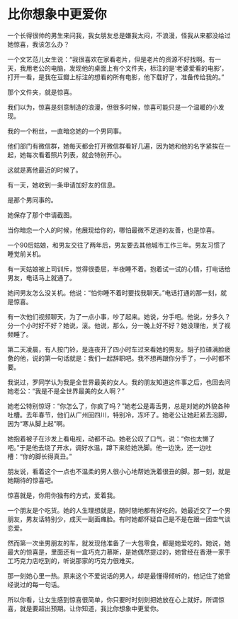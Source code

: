 # 比你想象中更爱你

一个长得很帅的男生来问我，我女朋友总是嫌我太闷，不浪漫，怪我从来都没给过她惊喜，我该怎么办？ 

一个文艺范儿女生说：“我很喜欢在家看老片，但是老片的资源不好找啊。有一天，我用老公的电脑，发现他的桌面上有个文件夹，标注的是‘老婆爱看的电影’，打开一看，是我在豆瓣上标注的想看的所有电影，他下载好了，准备传给我的。” 

那个文件夹，就是惊喜。 

我们以为，惊喜是刻意制造的浪漫，但很多时候，惊喜可能只是一个温暖的小发现。 

我的一个粉丝，一直暗恋她的一个男同事。 

他们部门有微信群，她每天都会打开微信群看好几遍，因为她和他的名字紧挨在一起，她每次看着照片列表，就会特别开心。 

这就是离他最近的时候了。 

有一天，她收到一条申请加好友的信息。 

是那个男同事的。 

她保存了那个申请截图。 

当你暗恋一个人的时候，他展现给你的，哪怕最微不足道的友善，也是惊喜。 

一个90后姑娘，和男友交往了两年后，男友要去其他城市工作三年。男友习惯了睡觉前关机。 

有一天姑娘被上司训斥，觉得很委屈，半夜睡不着。抱着试一试的心情，打电话给男友，电话马上就通了。 

她问男友怎么没关机。他说：“怕你睡不着时要找我聊天。”电话打通的那一刻，就是惊喜。 

有一次他们视频聊天，为了一点小事，吵了起来。她说，分手吧。他说，分多久？分一个小时好不好？她说，滚。他说，那么，分一晚上好不好？她没理他，关了视频睡了。 

第二天凌晨，有人按门铃，是连夜开了四小时车过来看她的男友。胡子拉碴满脸疲惫的他，说的第一句话就是：我们一起辞职吧。我不想再跟你分手了，一小时都不要。 

我说过，罗同学认为我是全世界最美的女人。我的朋友知道这件事之后，也回去问她老公：“我是不是全世界最美的女人啊？” 

她老公特别惊讶：“你怎么了，你疯了吗？”她老公是毒舌男，总是对她的外貌各种吐槽。去年春节，他们从广州回四川，特别冷，冻坏了。她老公让她赶紧去泡脚，因为“寒从脚上起”啊。 

她抱着被子在沙发上看电视，动都不动。她老公叹了口气，说：“你也太懒了吧。”于是他去烧了开水，调好水温，蹲下来给她洗脚。他一边洗，还一边吐槽：“你的脚长得真丑。” 

朋友说，看着这个一点也不温柔的男人很小心地帮她洗着很丑的脚。那一刻，就是她期待的惊喜吧。 

惊喜就是，你用你独有的方式，爱着我。 

一个朋友是个吃货。她的人生理想就是，随时随地都有好吃的。她最近交了一个男朋友，男友话特别少，成天一副面瘫脸。有时她都怀疑自己是不是在跟一团空气谈恋爱。 

然而第一次坐男朋友的车，就发现他准备了一大包零食，都是她爱吃的。她说，她最大的惊喜是，里面还有一盒巧克力慕斯，是她偶然提过的，她曾经在香港一家手工巧克力店吃到的，听说那家的巧克力很难买。 

那一刻她心里一热。原来这个不爱说话的男人，却是最懂得倾听的，他记住了她曾经说过的每一句话。 

所以你看，让女生感到惊喜很简单，你只要时时刻刻把她放在心上就好。所谓惊喜，就是要超出预期。让你知道，我比你想象中更爱你。